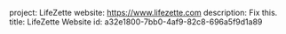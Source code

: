 project: LifeZette
website: https://www.lifezette.com
description: Fix this.
title: LifeZette Website
id: a32e1800-7bb0-4af9-82c8-696a5f9d1a89
